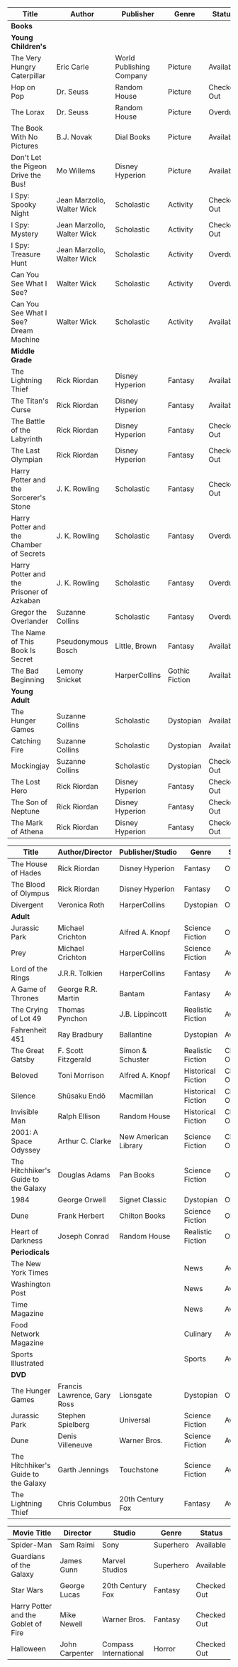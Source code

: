 | Title | Author | Publisher | Genre | Status |
|---|---|---|---|---|
| **Books** |  |  |  |  |
| **Young Children's** |  |  |  |  |
| The Very Hungry Caterpillar | Eric Carle | World Publishing Company | Picture | Available |
| Hop on Pop | Dr. Seuss | Random House | Picture | Checked Out |
| The Lorax | Dr. Seuss | Random House | Picture | Overdue |
| The Book With No Pictures | B.J. Novak | Dial Books | Picture | Available |
| Don't Let the Pigeon Drive the Bus! | Mo Willems | Disney Hyperion | Picture | Available |
| I Spy: Spooky Night | Jean Marzollo, Walter Wick | Scholastic | Activity | Checked Out |
| I Spy: Mystery | Jean Marzollo, Walter Wick | Scholastic | Activity | Checked Out |
| I Spy: Treasure Hunt | Jean Marzollo, Walter Wick | Scholastic | Activity | Overdue |
| Can You See What I See? | Walter Wick | Scholastic | Activity | Overdue |
| Can You See What I See? Dream Machine | Walter Wick | Scholastic | Activity | Available |
| **Middle Grade** |  |  |  |  |
| The Lightning Thief | Rick Riordan | Disney Hyperion | Fantasy | Available |
| The Titan's Curse | Rick Riordan | Disney Hyperion | Fantasy | Available |
| The Battle of the Labyrinth | Rick Riordan | Disney Hyperion | Fantasy | Checked Out |
| The Last Olympian | Rick Riordan | Disney Hyperion | Fantasy | Checked Out |
| Harry Potter and the Sorcerer's Stone | J. K. Rowling | Scholastic | Fantasy | Checked Out |
| Harry Potter and the Chamber of Secrets | J. K. Rowling | Scholastic | Fantasy | Overdue |
| Harry Potter and the Prisoner of Azkaban | J. K. Rowling | Scholastic | Fantasy | Overdue |
| Gregor the Overlander | Suzanne Collins | Scholastic | Fantasy | Overdue |
| The Name of This Book Is Secret | Pseudonymous Bosch | Little, Brown | Fantasy | Available |
| The Bad Beginning | Lemony Snicket | HarperCollins | Gothic Fiction | Available |
| **Young Adult** |  |  |  |  |
| The Hunger Games | Suzanne Collins | Scholastic | Dystopian | Available |
| Catching Fire | Suzanne Collins | Scholastic | Dystopian | Available |
| Mockingjay | Suzanne Collins | Scholastic | Dystopian | Checked Out |
| The Lost Hero | Rick Riordan | Disney Hyperion | Fantasy | Checked Out |
| The Son of Neptune | Rick Riordan | Disney Hyperion | Fantasy | Checked Out |
| The Mark of Athena | Rick Riordan | Disney Hyperion | Fantasy | Checked Out |

| Title | Author/Director | Publisher/Studio | Genre | Status |
|---|---|---|---|---|
| The House of Hades | Rick Riordan | Disney Hyperion | Fantasy | Overdue |
| The Blood of Olympus | Rick Riordan | Disney Hyperion | Fantasy | Overdue |
| Divergent | Veronica Roth | HarperCollins | Dystopian | Overdue |
| **Adult** |  |  |  |  |
| Jurassic Park | Michael Crichton | Alfred A. Knopf | Science Fiction | Overdue |
| Prey | Michael Crichton | HarperCollins | Science Fiction | Available |
| Lord of the Rings | J.R.R. Tolkien | HarperCollins | Fantasy | Available |
| A Game of Thrones | George R.R. Martin | Bantam | Fantasy | Available |
| The Crying of Lot 49 | Thomas Pynchon | J.B. Lippincott | Realistic Fiction | Available |
| Fahrenheit 451 | Ray Bradbury | Ballantine | Dystopian | Available |
| The Great Gatsby | F. Scott Fitzgerald | Simon & Schuster | Realistic Fiction | Checked Out |
| Beloved | Toni Morrison | Alfred A. Knopf | Historical Fiction | Checked Out |
| Silence | Shūsaku Endō | Macmillan | Historical Fiction | Checked Out |
| Invisible Man | Ralph Ellison | Random House | Historical Fiction | Checked Out |
| 2001: A Space Odyssey | Arthur C. Clarke | New American Library | Science Fiction | Checked Out |
| The Hitchhiker's Guide to the Galaxy | Douglas Adams | Pan Books | Science Fiction | Overdue |
| 1984 | George Orwell | Signet Classic | Dystopian | Overdue |
| Dune | Frank Herbert | Chilton Books | Science Fiction | Overdue |
| Heart of Darkness | Joseph Conrad | Random House | Realistic Fiction | Overdue |
| **Periodicals** |  |  |  |  |
| The New York Times |  |  | News | Available |
| Washington Post |  |  | News | Available |
| Time Magazine |  |  | News | Available |
| Food Network Magazine |  |  | Culinary | Available |
| Sports Illustrated |  |  | Sports | Available |
| **DVD** |  |  |  |  |
| The Hunger Games | Francis Lawrence, Gary Ross | Lionsgate | Dystopian | Overdue |
| Jurassic Park | Stephen Spielberg | Universal | Science Fiction | Available |
| Dune | Denis Villeneuve | Warner Bros. | Science Fiction | Available |
| The Hitchhiker's Guide to the Galaxy | Garth Jennings | Touchstone | Science Fiction | Available |
| The Lightning Thief | Chris Columbus | 20th Century Fox | Fantasy | Available |

| Movie Title | Director | Studio | Genre | Status |
|---|---|---|---|---|
| Spider-Man | Sam Raimi | Sony | Superhero | Available |
| Guardians of the Galaxy | James Gunn | Marvel Studios | Superhero | Available |
| Star Wars | George Lucas | 20th Century Fox | Fantasy | Checked Out |
| Harry Potter and the Goblet of Fire | Mike Newell | Warner Bros. | Fantasy | Checked Out |
| Halloween | John Carpenter | Compass International | Horror | Checked Out |
